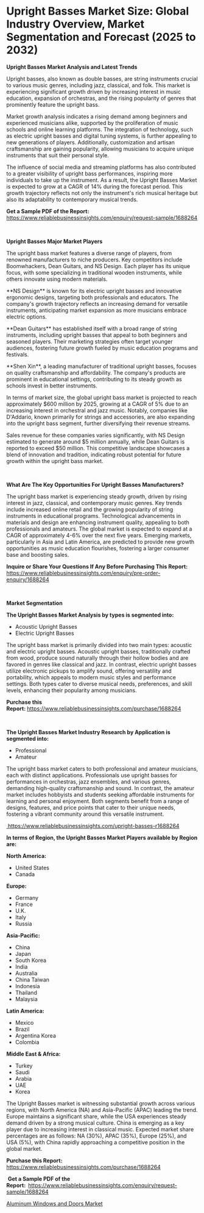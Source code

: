 <p><h1>Upright Basses Market Size: Global Industry Overview, Market Segmentation and Forecast (2025 to 2032)</h1></p><p><strong>Upright Basses Market Analysis and Latest Trends</strong></p>
<p><p>Upright basses, also known as double basses, are string instruments crucial to various music genres, including jazz, classical, and folk. This market is experiencing significant growth driven by increasing interest in music education, expansion of orchestras, and the rising popularity of genres that prominently feature the upright bass.</p><p>Market growth analysis indicates a rising demand among beginners and experienced musicians alike, supported by the proliferation of music schools and online learning platforms. The integration of technology, such as electric upright basses and digital tuning systems, is further appealing to new generations of players. Additionally, customization and artisan craftsmanship are gaining popularity, allowing musicians to acquire unique instruments that suit their personal style.</p><p>The influence of social media and streaming platforms has also contributed to a greater visibility of upright bass performances, inspiring more individuals to take up the instrument. As a result, the Upright Basses Market is expected to grow at a CAGR of 14% during the forecast period. This growth trajectory reflects not only the instrument's rich musical heritage but also its adaptability to contemporary musical trends.</p></p>
<p><strong>Get a Sample PDF of the Report:&nbsp;</strong> <a href="https://www.reliablebusinessinsights.com/enquiry/request-sample/1688264?utm_campaign=2446&utm_medium=2&utm_source=Github&utm_content=ia&utm_term=05042025&utm_id=upright-basses">https://www.reliablebusinessinsights.com/enquiry/request-sample/1688264</a></p>
<p>&nbsp;</p>
<p><strong>Upright Basses Major Market Players</strong></p>
<p><p>The upright bass market features a diverse range of players, from renowned manufacturers to niche producers. Key competitors include Boomwhackers, Dean Guitars, and NS Design. Each player has its unique focus, with some specializing in traditional wooden instruments, while others innovate using modern materials.</p><p>**NS Design** is known for its electric upright basses and innovative ergonomic designs, targeting both professionals and educators. The company's growth trajectory reflects an increasing demand for versatile instruments, anticipating market expansion as more musicians embrace electric options. </p><p>**Dean Guitars** has established itself with a broad range of string instruments, including upright basses that appeal to both beginners and seasoned players. Their marketing strategies often target younger audiences, fostering future growth fueled by music education programs and festivals.</p><p>**Shen Xin**, a leading manufacturer of traditional upright basses, focuses on quality craftsmanship and affordability. The company's products are prominent in educational settings, contributing to its steady growth as schools invest in better instruments. </p><p>In terms of market size, the global upright bass market is projected to reach approximately $600 million by 2025, growing at a CAGR of 5% due to an increasing interest in orchestral and jazz music. Notably, companies like D'Addario, known primarily for strings and accessories, are also expanding into the upright bass segment, further diversifying their revenue streams.</p><p>Sales revenue for these companies varies significantly, with NS Design estimated to generate around $5 million annually, while Dean Guitars is reported to exceed $50 million. This competitive landscape showcases a blend of innovation and tradition, indicating robust potential for future growth within the upright bass market.</p></p>
<p>&nbsp;</p>
<p><strong>What Are The Key Opportunities For Upright Basses Manufacturers?</strong></p>
<p><p>The upright bass market is experiencing steady growth, driven by rising interest in jazz, classical, and contemporary music genres. Key trends include increased online retail and the growing popularity of string instruments in educational programs. Technological advancements in materials and design are enhancing instrument quality, appealing to both professionals and amateurs. The global market is expected to expand at a CAGR of approximately 4-6% over the next five years. Emerging markets, particularly in Asia and Latin America, are predicted to provide new growth opportunities as music education flourishes, fostering a larger consumer base and boosting sales.</p></p>
<p><strong>Inquire or Share Your Questions If Any Before Purchasing This Report:</strong> <a href="https://www.reliablebusinessinsights.com/enquiry/pre-order-enquiry/1688264?utm_campaign=2446&utm_medium=2&utm_source=Github&utm_content=ia&utm_term=05042025&utm_id=upright-basses">https://www.reliablebusinessinsights.com/enquiry/pre-order-enquiry/1688264</a></p>
<p>&nbsp;</p>
<p><strong>Market Segmentation</strong></p>
<p><strong>The Upright Basses Market Analysis by types is segmented into:</strong></p>
<p><ul><li>Acoustic Upright Basses</li><li>Electric Upright Basses</li></ul></p>
<p><p>The upright bass market is primarily divided into two main types: acoustic and electric upright basses. Acoustic upright basses, traditionally crafted from wood, produce sound naturally through their hollow bodies and are favored in genres like classical and jazz. In contrast, electric upright basses utilize electronic pickups to amplify sound, offering versatility and portability, which appeals to modern music styles and performance settings. Both types cater to diverse musical needs, preferences, and skill levels, enhancing their popularity among musicians.</p></p>
<p><strong>Purchase this Report:&nbsp;</strong><a href="https://www.reliablebusinessinsights.com/purchase/1688264?utm_campaign=2446&utm_medium=2&utm_source=Github&utm_content=ia&utm_term=05042025&utm_id=upright-basses">https://www.reliablebusinessinsights.com/purchase/1688264</a></p>
<p>&nbsp;</p>
<p><strong>The Upright Basses Market Industry Research by Application is segmented into:</strong></p>
<p><ul><li>Professional</li><li>Amateur</li></ul></p>
<p><p>The upright bass market caters to both professional and amateur musicians, each with distinct applications. Professionals use upright basses for performances in orchestras, jazz ensembles, and various genres, demanding high-quality craftsmanship and sound. In contrast, the amateur market includes hobbyists and students seeking affordable instruments for learning and personal enjoyment. Both segments benefit from a range of designs, features, and price points that cater to their unique needs, fostering a vibrant community around this versatile instrument.</p></p>
<p><a href="https://www.reliablebusinessinsights.com/upright-basses-r1688264?utm_campaign=2446&utm_medium=2&utm_source=Github&utm_content=ia&utm_term=05042025&utm_id=upright-basses">&nbsp;https://www.reliablebusinessinsights.com/upright-basses-r1688264</a></p>
<p><strong>In terms of Region, the Upright Basses Market Players available by Region are:</strong></p>
<p>
    <p> <strong> North America: </strong>
        <ul>
            <li>United States</li>
            <li>Canada</li>
        </ul>
        </p> 
    <p> <strong> Europe: </strong>
        <ul>
            <li>Germany</li>
            <li>France</li>
            <li>U.K.</li>
            <li>Italy</li>
            <li>Russia</li>
        </ul>
        </p> 
    <p> <strong> Asia-Pacific: </strong>
        <ul>
            <li>China</li>
            <li>Japan</li>
            <li>South Korea</li>
            <li>India</li>
            <li>Australia</li>
            <li>China Taiwan</li>
            <li>Indonesia</li>
            <li>Thailand</li>
            <li>Malaysia</li>
        </ul>
        </p> 
    <p> <strong> Latin America: </strong>
        <ul>
            <li>Mexico</li>
            <li>Brazil</li>
            <li>Argentina Korea</li>
            <li>Colombia</li>
        </ul>
        </p> 
    <p> <strong> Middle East & Africa: </strong>
        <ul>
            <li>Turkey</li>
            <li>Saudi</li>
            <li>Arabia</li>
            <li>UAE</li>
            <li>Korea</li>
        </ul>
    </p>
    </p>
<p><p>The Upright Basses market is witnessing substantial growth across various regions, with North America (NA) and Asia-Pacific (APAC) leading the trend. Europe maintains a significant share, while the USA experiences steady demand driven by a strong musical culture. China is emerging as a key player due to increasing interest in classical music. Expected market share percentages are as follows: NA (30%), APAC (35%), Europe (25%), and USA (5%), with China rapidly approaching a competitive position in the global market.</p></p>
<p><strong>Purchase this Report: </strong><a href="https://www.reliablebusinessinsights.com/purchase/1688264?utm_campaign=2446&utm_medium=2&utm_source=Github&utm_content=ia&utm_term=05042025&utm_id=upright-basses">https://www.reliablebusinessinsights.com/purchase/1688264</a></p>
<p>&nbsp;<strong>Get a Sample PDF of the Report:&nbsp;&nbsp;</strong><a href="https://www.reliablebusinessinsights.com/enquiry/request-sample/1688264?utm_campaign=2446&utm_medium=2&utm_source=Github&utm_content=ia&utm_term=05042025&utm_id=upright-basses">https://www.reliablebusinessinsights.com/enquiry/request-sample/1688264</a></p>
<p><strong></strong></p>
<p><p><a href="https://github.com/triattwood9919/Market-Research-Report-List-1/blob/main/aluminum-windows-and-doors-market.md?utm_campaign=2446&utm_medium=2&utm_source=Github&utm_content=ia&utm_term=05042025&utm_id=upright-basses">Aluminum Windows and Doors Market</a></p></p>